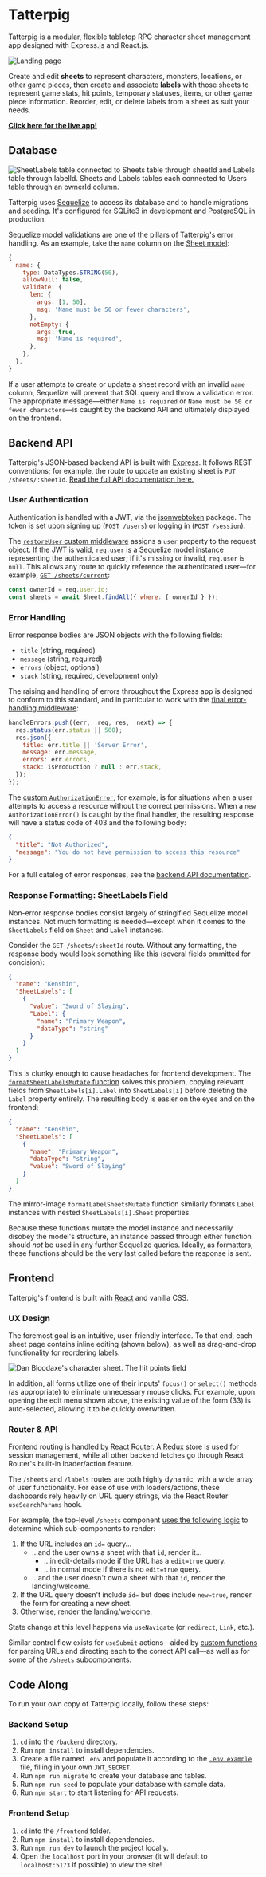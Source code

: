 # Tatterpig

Tatterpig is a modular, flexible tabletop RPG character sheet management app designed with Express.js and React.js.

![Landing page](images/landing-page.png)

Create and edit **sheets** to represent characters, monsters, locations, or other game pieces, then create and associate **labels** with those sheets to represent game stats, hit points, temporary statuses, items, or other game piece information. Reorder, edit, or delete labels from a sheet as suit your needs.

[**Click here for the live app!**](https://tatterpig.onrender.com/)

## Database

![SheetLabels table connected to Sheets table through sheetId and Labels table through labelId. Sheets and Labels tables each connected to Users table through an ownerId column.](images/db-schema.png)

Tatterpig uses [Sequelize](https://sequelize.org/) to access its database and to handle migrations and seeding. It's [configured](backend/config/database.js) for SQLite3 in development and PostgreSQL in production.

Sequelize model validations are one of the pillars of Tatterpig's error handling. As an example, take the `name` column on the [Sheet model](backend/database/models/sheet.js):

```js
{
  name: {
    type: DataTypes.STRING(50),
    allowNull: false,
    validate: {
      len: {
        args: [1, 50],
        msg: 'Name must be 50 or fewer characters',
      },
      notEmpty: {
        args: true,
        msg: 'Name is required',
      },
    },
  },
}
```

If a user attempts to create or update a sheet record with an invalid `name` column, Sequelize will prevent that SQL query and throw a validation error. The appropriate message—either `Name is required` or `Name must be 50 or fewer characters`—is caught by the backend API and ultimately displayed on the frontend.

## Backend API

Tatterpig's JSON-based backend API is built with [Express](http://expressjs.com/). It follows REST conventions; for example, the route to update an existing sheet is `PUT /sheets/:sheetId`. [Read the full API documentation here.](https://github.com/ohalloranjm/tatterpig/wiki/Backend-API)

### User Authentication

Authentication is handled with a JWT, via the [jsonwebtoken](https://www.npmjs.com/package/jsonwebtoken) package. The token is set upon signing up (`POST /users`) or logging in (`POST /session`).

The [`restoreUser` custom middleware](backend/middleware/authentication/restore-user.js) assigns a `user` property to the request object. If the JWT is valid, `req.user` is a Sequelize model instance representing the authenticated user; if it's missing or invalid, `req.user` is `null`. This allows any route to quickly reference the authenticated user—for example, [`GET /sheets/current`](backend/routes/api/sheets/get-current-sheets.js):

```js
const ownerId = req.user.id;
const sheets = await Sheet.findAll({ where: { ownerId } });
```

### Error Handling

Error response bodies are JSON objects with the following fields:

- `title` (string, required)
- `message` (string, required)
- `errors` (object, optional)
- `stack` (string, required, development only)

The raising and handling of errors throughout the Express app is designed to conform to this standard, and in particular to work with the [final error-handling middleware](backend/middleware/error-handling/respond-to-errors.js):

```js
handleErrors.push((err, _req, res, _next) => {
  res.status(err.status || 500);
  res.json({
    title: err.title || 'Server Error',
    message: err.message,
    errors: err.errors,
    stack: isProduction ? null : err.stack,
  });
});
```

The [custom `AuthorizationError`](backend/utils/errors.js), for example, is for situations when a user attempts to access a resource without the correct permissions. When a `new AuthorizationError()` is caught by the final handler, the resulting response will have a status code of 403 and the following body:

```json
{
  "title": "Not Authorized",
  "message": "You do not have permission to access this resource"
}
```

For a full catalog of error responses, see the [backend API documentation](https://github.com/ohalloranjm/tatterpig/wiki/Backend-API).

### Response Formatting: SheetLabels Field

Non-error response bodies consist largely of stringified Sequelize model instances. Not much formatting is needed—except when it comes to the `SheetLabels` field on `Sheet` and `Label` instances.

Consider the `GET /sheets/:sheetId` route. Without any formatting, the response body would look something like this (several fields ommitted for concision):

```json
{
  "name": "Kenshin",
  "SheetLabels": [
    {
      "value": "Sword of Slaying",
      "Label": {
        "name": "Primary Weapon",
        "dataType": "string"
      }
    }
  ]
}
```

This is clunky enough to cause headaches for frontend development. The [`formatSheetLabelsMutate` function](backend/utils/functions.js) solves this problem, copying relevant fields from `SheetLabels[i].Label` into `SheetLabels[i]` before deleting the `Label` property entirely. The resulting body is easier on the eyes and on the frontend:

```json
{
  "name": "Kenshin",
  "SheetLabels": [
    {
      "name": "Primary Weapon",
      "dataType": "string",
      "value": "Sword of Slaying"
    }
  ]
}
```

The mirror-image `formatLabelSheetsMutate` function similarly formats `Label` instances with nested `SheetLabels[i].Sheet` properties.

Because these functions mutate the model instance and necessarily disobey the model's structure, an instance passed through either function should _not_ be used in any further Sequelize queries. Ideally, as formatters, these functions should be the very last called before the response is sent.

## Frontend

Tatterpig's frontend is built with [React](https://react.dev/) and vanilla CSS.

### UX Design

The foremost goal is an intuitive, user-friendly interface. To that end, each sheet page contains inline editing (shown below), as well as drag-and-drop functionality for reordering labels.

![Dan Bloodaxe's character sheet. The hit points field](images/inline-editing.png)

In addition, all forms utilize one of their inputs' `focus()` or `select()` methods (as appropriate) to eliminate unnecessary mouse clicks. For example, upon opening the edit menu shown above, the existing value of the form (33) is auto-selected, allowing it to be quickly overwritten.

### Router & API

Frontend routing is handled by [React Router](https://reactrouter.com/). A [Redux](https://redux.js.org/) store is used for session management, while all other backend fetches go through React Router's built-in loader/action feature.

The `/sheets` and `/labels` routes are both highly dynamic, with a wide array of user functionality. For ease of use with loaders/actions, these dashboards rely heavily on URL query strings, via the React Router `useSearchParams` hook.

For example, the top-level `/sheets` component [uses the following logic](frontend/src/components/SheetsPage/index.jsx) to determine which sub-components to render:

1. If the URL includes an `id=` query…
   - …and the user owns a sheet with that `id`, render it…
     - …in edit-details mode if the URL has a `edit=true` query.
     - …in normal mode if there is no `edit=true` query.
   - …and the user doesn't own a sheet with that `id`, render the landing/welcome.
2. If the URL query doesn't include `id=` but does include `new=true`, render the form for creating a new sheet.
3. Otherwise, render the landing/welcome.

State change at this level happens via `useNavigate` (or `redirect`, `Link`, etc.).

Similar control flow exists for `useSubmit` actions—aided by [custom functions](frontend/src/api/utils/index.js) for parsing URLs and directing each to the correct API call—as well as for some of the `/sheets` subcomponents.

## Code Along

To run your own copy of Tatterpig locally, follow these steps:

### Backend Setup

1. `cd` into the `/backend` directory.
1. Run `npm install` to install dependencies.
1. Create a file named `.env` and populate it according to the [`.env.example`](backend/.env.example) file, filling in your own `JWT_SECRET`.
1. Run `npm run migrate` to create your database and tables.
1. Run `npm run seed` to populate your database with sample data.
1. Run `npm start` to start listening for API requests.

### Frontend Setup

1. `cd` into the `/frontend` folder.
1. Run `npm install` to install dependencies.
1. Run `npm run dev` to launch the project locally.
1. Open the `localhost` port in your browser (it will default to `localhost:5173` if possible) to view the site!

